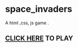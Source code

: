 # space_invaders
A html ,css, js game .

## [CLICK HERE](https://bitsnbyte-s.github.io/space_invaders/index.html) TO PLAY
